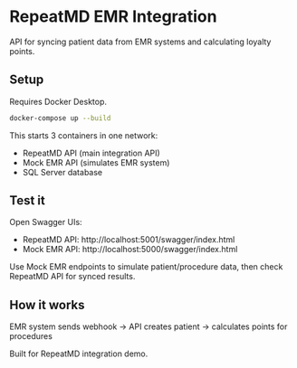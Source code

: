 # RepeatMD EMR Integration

API for syncing patient data from EMR systems and calculating loyalty points.

## Setup

Requires Docker Desktop.

```bash
docker-compose up --build
```

This starts 3 containers in one network:
- RepeatMD API (main integration API)
- Mock EMR API (simulates EMR system)  
- SQL Server database

## Test it

Open Swagger UIs:
- RepeatMD API: http://localhost:5001/swagger/index.html
- Mock EMR API: http://localhost:5000/swagger/index.html

Use Mock EMR endpoints to simulate patient/procedure data, then check RepeatMD API for synced results.

## How it works

EMR system sends webhook → API creates patient → calculates points for procedures

Built for RepeatMD integration demo.
